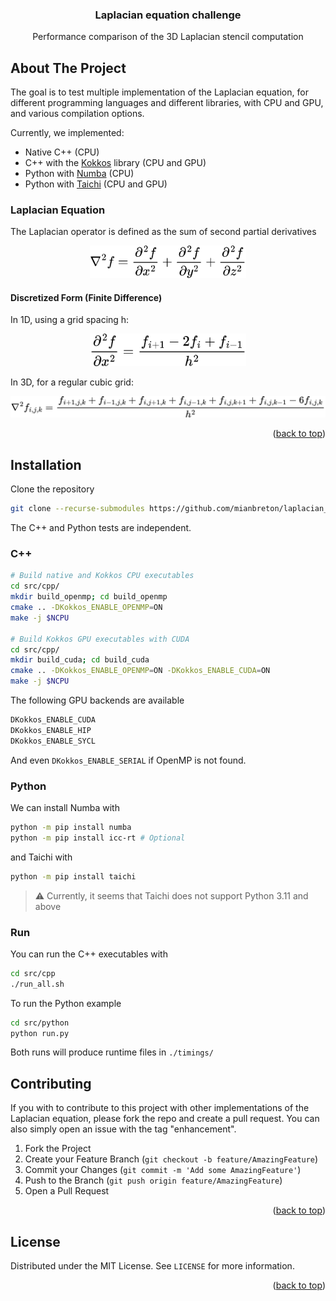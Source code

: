 <a id="top"></a>

<h3 align="center">Laplacian equation challenge</h3>

  <p align="center">
    Performance comparison of the 3D Laplacian stencil computation
  </p>
</div>


<!-- ABOUT THE PROJECT -->

## About The Project

The goal is to test multiple implementation of the Laplacian equation, for different programming languages and different libraries, with CPU and GPU, and various compilation options. 

Currently, we implemented:
- Native C++ (CPU)
- C++ with the [Kokkos](https://github.com/kokkos/kokkos) library (CPU and GPU) 
- Python with [Numba](https://github.com/numba/numba) (CPU)
- Python with [Taichi](https://github.com/taichi-dev/taichi) (CPU and GPU)

### Laplacian Equation

The Laplacian operator is defined as the sum of second partial derivatives

<p align="center">
<img src="img/laplacian_theory.png" alt="Laplacian equation" width="250"/>
</p>


#### Discretized Form (Finite Difference) 

In 1D, using a grid spacing h: 

<p align="center">
<img src="img/laplacian_discrete_1d.png" alt="Laplacian equation 1d" width="250"/>
</p>

In 3D, for a regular cubic grid: 

<p align="center">
<img src="img/laplacian_discrete_3d.png" alt="Laplacian equation 1d" width=600"/>
</p>

<p align="right">(<a href="#top">back to top</a>)</p>

<!-- GETTING STARTED -->

## Installation

Clone the repository

```sh
git clone --recurse-submodules https://github.com/mianbreton/laplacian_challenge.git
```

The C++ and Python tests are independent.

### C++

```sh
# Build native and Kokkos CPU executables
cd src/cpp/
mkdir build_openmp; cd build_openmp
cmake .. -DKokkos_ENABLE_OPENMP=ON
make -j $NCPU

# Build Kokkos GPU executables with CUDA
cd src/cpp/
mkdir build_cuda; cd build_cuda
cmake .. -DKokkos_ENABLE_OPENMP=ON -DKokkos_ENABLE_CUDA=ON
make -j $NCPU
```

The following GPU backends are available

```sh
DKokkos_ENABLE_CUDA
DKokkos_ENABLE_HIP
DKokkos_ENABLE_SYCL
```

And even `DKokkos_ENABLE_SERIAL` if OpenMP is not found. 

### Python

We can install Numba with

```sh
python -m pip install numba
python -m pip install icc-rt # Optional
```

and Taichi with 

```sh
python -m pip install taichi
```

> :warning: Currently, it seems that Taichi does not support Python 3.11 and above


### Run

You can run the C++ executables with

```sh
cd src/cpp
./run_all.sh
```

To run the Python example

```sh
cd src/python
python run.py
```

Both runs will produce runtime files in `./timings/`


<!-- CONTRIBUTING -->

## Contributing

If you with to contribute to this project with other implementations of the Laplacian equation, please fork the repo and create a pull request. You can also simply open an issue with the tag "enhancement".

1. Fork the Project
2. Create your Feature Branch (`git checkout -b feature/AmazingFeature`)
3. Commit your Changes (`git commit -m 'Add some AmazingFeature'`)
4. Push to the Branch (`git push origin feature/AmazingFeature`)
5. Open a Pull Request

<p align="right">(<a href="#top">back to top</a>)</p>

<!-- LICENSE -->

## License

Distributed under the MIT License. See `LICENSE` for more information.

<p align="right">(<a href="#top">back to top</a>)</p>
